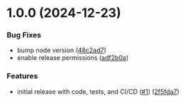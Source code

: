 # 1.0.0 (2024-12-23)


### Bug Fixes

* bump node version ([48c2ad7](https://github.com/samueljacobs98/amadaius/commit/48c2ad7312d6856a818e1ea5143429e971e3d3e7))
* enable release permissions ([adf2b0a](https://github.com/samueljacobs98/amadaius/commit/adf2b0a2fe1384cf9fcaa50f8169a52e6d3d6b8a))


### Features

* initial release with code, tests, and CI/CD ([#1](https://github.com/samueljacobs98/amadaius/issues/1)) ([2f5fda7](https://github.com/samueljacobs98/amadaius/commit/2f5fda73f6483821e51c97b4326b54dcbaeb9502))
